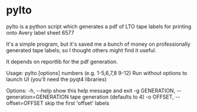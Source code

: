 # pylto
pylto is a python script which generates a pdf of LTO tape labels for printing onto Avery label sheet 6577

It's a simple program, but it's saved me a bunch of money on professionally generated tape labels; so I thought others might find it useful.

It depends on reportlib for the pdf generation.

Usage: pylto [options] numbers (e.g. 1-5,6,7,8 9-12)
Run without options to launch UI (you'll need the pyqt4 libraries)

Options:
  -h, --help            show this help message and exit
  -g GENERATION, --generation=GENERATION
                        tape generation (defaults to 4)
  -o OFFSET, --offset=OFFSET
                        skip the first 'offset' labels

